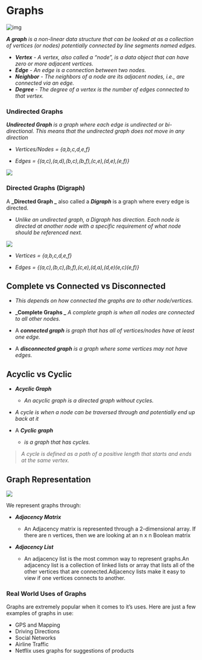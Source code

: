 # Graphs

![img](https://cdn.hackernoon.com/hn-images/1*pyq3u9YKdprcKdjpM5GUMw.jpeg)

**_A graph_** *is a non-linear data structure that can be looked at as a collection of vertices (or nodes) potentially connected by line segments named edges.*

* **_Vertex_** - *A vertex, also called a “node”, is a data object that can have zero or more adjacent vertices.*
* **_Edge_** - *An edge is a connection between two nodes.*
* **_Neighbor_** - *The neighbors of a node are its adjacent nodes, i.e., are connected via an edge.*
* **_Degree_** - *The degree of a vertex is the number of edges connected to that vertex.*

### Undirected Graphs

**_Undirected Graph_** *is a graph where each edge is undirected or bi-directional. This means that the undirected graph does not move in any direction*

* *Vertices/Nodes = {a,b,c,d,e,f}*

* *Edges = {(a,c),(a,d),(b,c),(b,f),(c,e),(d,e),(e,f)}*

![](https://codefellows.github.io/common_curriculum/data_structures_and_algorithms/Code_401/class-35/resources/assets/UndirectedGraph.PNG)

### Directed Graphs (Digraph)

A **_Directed Graph _** also called a **_Digraph_** is a graph where every edge is directed.

* *Unlike an undirected graph, a Digraph has direction. Each node is directed at another node with a specific requirement of what node should be referenced next.*

![](https://codefellows.github.io/common_curriculum/data_structures_and_algorithms/Code_401/class-35/resources/assets/DirectedGraph.PNG)

* *Vertices = {a,b,c,d,e,f}*

* *Edges = {(a,c),(b,c),(b,f),(c,e),(d,a),(d,e)(e,c)(e,f)}*

## Complete vs Connected vs Disconnected

* *This depends on how connected the graphs are to other node/vertices.*

- **_Complete Graphs _** *A complete graph is when all nodes are connected to all other nodes.*

- A **_connected graph_** *is graph that has all of vertices/nodes have at least one edge.*

- A **_disconnected graph_** *is a graph where some vertices may not have edges.*

## Acyclic vs Cyclic

- **_Acyclic Graph_**  

  - *An acyclic graph is a directed graph without cycles.*

* *A cycle is when a node can be traversed through and potentially end up back at it*

- A **_Cyclic graph_** 

  - *is a graph that has cycles.*

>  *A cycle is defined as a path of a positive length that starts and ends at the same vertex.*

## Graph Representation

![](https://www.geeksforgeeks.org/wp-content/uploads/undirectedgraph.png)

We represent graphs through:


- **_Adjacency Matrix_** 
  - An Adjacency matrix is represented through a 2-dimensional array. If there are n vertices, then we are looking at an n x n Boolean matrix

- **_Adjacency List_** 
  - An adjacency list is the most common way to represent graphs.An adjacency list is a collection of linked lists or array that lists all of the other vertices that are connected.Adjacency lists make it easy to view if one vertices connects to another.

### Real World Uses of Graphs

Graphs are extremely popular when it comes to it’s uses. Here are just a few examples of graphs in use:

- GPS and Mapping
- Driving Directions
- Social Networks
- Airline Traffic
- Netflix uses graphs for suggestions of products